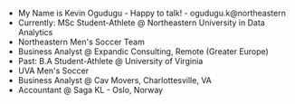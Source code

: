 - My Name is Kevin Ogudugu - Happy to talk! - ogudugu.k@northeastern
- Currently: MSc Student-Athlete @ Northeastern University in Data Analytics
- Northeastern Men's Soccer Team
- Business Analyst @ Expandic Consulting, Remote (Greater Europe)
- Past: B.A Student-Athlete @ University of Virginia
- UVA Men's Soccer
- Business Analyst @ Cav Movers, Charlottesville, VA
- Accountant @ Saga KL - Oslo, Norway

<!---
kevogud/kevogud is a ✨ special ✨ repository because its `README.md` (this file) appears on your GitHub profile.
You can click the Preview link to take a look at your changes.
--->
